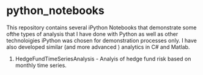 # python_notebooks
This repository contains several iPython Notebooks that demonstrate some ofthe types of analysis that I have done with Python as well as other technoloigies
iPython was chosen for demonstration processes only. I have also developed similar (and more advanced ) analytics in C# and Matlab.

1. HedgeFundTimeSeriesAnalysis - Analyis of hedge fund risk based on monthly time series.

